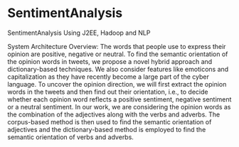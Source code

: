 SentimentAnalysis
=================

SentimentAnalysis Using J2EE, Hadoop and NLP

System Architecture Overview:
The words that people use to express their opinion are positive, negative or neutral. To find the semantic orientation of the opinion words in tweets, we propose a novel hybrid approach and dictionary-based techniques. We also consider features like emoticons and capitalization as they have recently become a large part of the cyber language.  To uncover the opinion direction, we will first extract the opinion words in the tweets and then find out their orientation, i.e., to decide whether each opinion word reflects a positive sentiment, negative sentiment or a neutral sentiment. In our work, we are considering the opinion words as the combination of the adjectives along with the verbs and adverbs. The corpus-based method is then used to find the semantic orientation of adjectives and the dictionary-based method is employed to find the semantic orientation of verbs and adverbs.
